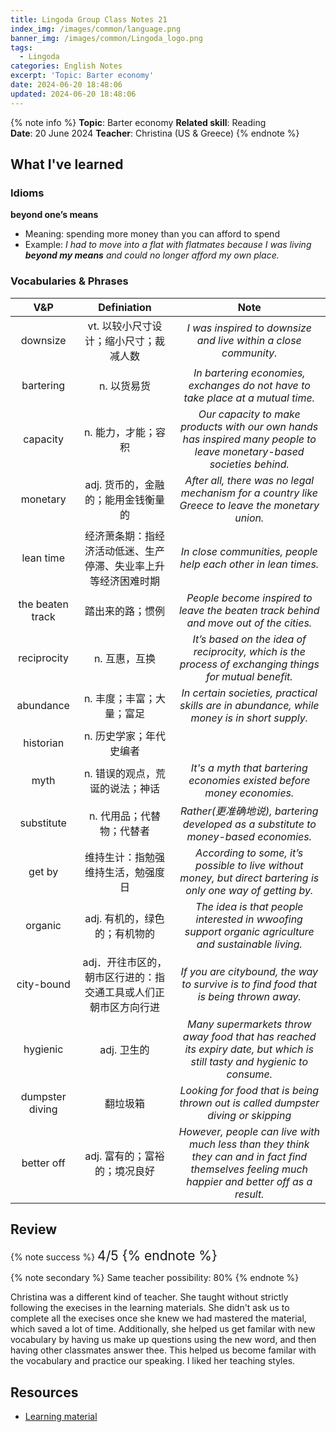 ```yaml
---
title: Lingoda Group Class Notes 21
index_img: /images/common/language.png
banner_img: /images/common/Lingoda_logo.png
tags:
  - Lingoda
categories: English Notes
excerpt: 'Topic: Barter economy'
date: 2024-06-20 18:48:06
updated: 2024-06-20 18:48:06
---
```


{% note info %}
**Topic**: Barter economy
**Related skill**: Reading  
**Date**: 20 June 2024
**Teacher**: Christina (US & Greece)
{% endnote %}

## What I've learned

### Idioms
**beyond one’s means**
- Meaning: spending more money than you can afford to spend
- Example: *I had to move into a flat with flatmates because I was living **beyond my means** and could no longer afford my own place.*

### Vocabularies & Phrases

|       V&P        |                           Definiation                           |                                                                      Note                                                                       |
| :--------------: | :-------------------------------------------------------------: | :---------------------------------------------------------------------------------------------------------------------------------------------: |
|     downsize     |             vt. 以较小尺寸设计；缩小尺寸；裁减人数              |                                         *I was inspired to downsize and live within a close community.*                                         |
|    bartering     |                           n. 以货易货                           |                                 *In bartering economies, exchanges do not have to take place at a mutual time.*                                 |
|     capacity     |                       n. 能力，才能；容积                       |              *Our capacity to make products with our own hands has inspired many people to leave monetary-based societies behind.*              |
|     monetary     |               adj. 货币的，金融的；能用金钱衡量的               |                        *After all, there was no legal mechanism for a country like Greece to leave the monetary union.*                         |
|    lean time     | 经济萧条期：指经济活动低迷、生产停滞、失业率上升等经济困难时期  |                                          *In close communities, people help each other in lean times.*                                          |
| the beaten track |                        踏出来的路；惯例                         |                              *People become inspired to leave the beaten track behind and move out of the cities.*                              |
|   reciprocity    |                          n. 互惠，互换                          |                     *It’s based on the idea of reciprocity, which is the process of exchanging things for mutual benefit.*                      |
|    abundance     |                    n.	丰度；丰富；大量；富足                    |                           *In certain societies, practical skills are in abundance, while money is in short supply.*                            |
|    historian     |                     n.	历史学家；年代史编者                     |                                                                                                                                                 |
|       myth       |                 n. 错误的观点，荒诞的说法；神话                 |                                     *It's a myth that bartering economies existed before money economies.*                                      |
|    substitute    |                    n.	代用品；代替物；代替者                    |                               *Rather(更准确地说), bartering developed as a substitute to money-based economies.*                               |
|      get by      |               维持生计：指勉强维持生活，勉强度日                |                  *According to some, it’s possible to live without money, but direct bartering is only one way of getting by.*                  |
|     organic      |                  adj. 有机的，绿色的；有机物的                  |                      *The idea is that people interested in wwoofing support organic agriculture and sustainable living.*                       |
|    city-bound    | adj．开往市区的，朝市区行进的：指交通工具或人们正朝市区方向行进 |                              *If you are citybound, the way to survive is to find food that is being thrown away.*                              |
|     hygienic     |                           adj.	卫生的                           |             *Many supermarkets throw away food that has reached its expiry date, but which is still tasty and hygienic to consume.*             |
| dumpster diving  |                            翻垃圾箱                             |                                *Looking for food that is being thrown out is called dumpster diving or skipping*                                |
|    better off    |                  adj.	富有的；富裕的；境况良好                  | *However, people can live with much less than they think they can and in fact find themselves feeling much happier and better off as a result.* |


## Review

{% note success %}
<span style="font-size:1.5em;">
4/5
<span>
{% endnote %}

{% note secondary %}
<span style="font-size:1em;">
Same teacher possibility: 80%
<span>
{% endnote %}

Christina was a different kind of teacher. She taught without strictly following the execises in the learning materials. She didn't ask us to complete all the execises once she knew we had mastered the material, which saved a lot of time. Additionally, she helped us get familar with new vocabulary by having us make up questions using the new word, and then having other classmates answer thee. This helped us become familar with the vocabulary and practice our speaking. I liked her teaching styles. 

## Resources
- [Learning material](https://learn.lingoda.com/english/learning-materials/66600bc1848ec/download)
